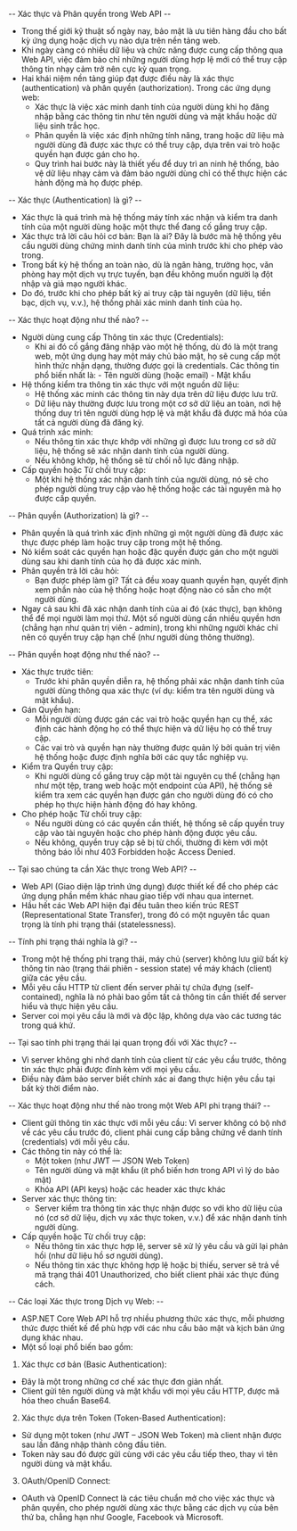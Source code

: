 -- Xác thực và Phân quyền trong Web API -- 
- Trong thế giới kỹ thuật số ngày nay, bảo mật là ưu tiên hàng đầu cho bất kỳ ứng dụng hoặc dịch vụ nào dựa trên nền tảng web. 
- Khi ngày càng có nhiều dữ liệu và chức năng được cung cấp thông qua Web API, việc đảm bảo chỉ những người dùng hợp lệ mới có thể truy cập thông tin nhạy cảm trở nên cực kỳ quan trọng. 
- Hai khái niệm nền tảng giúp đạt được điều này là xác thực (authentication) và phân quyền (authorization). Trong các ứng dụng web:
  - Xác thực là việc xác minh danh tính của người dùng khi họ đăng nhập bằng các thông tin như tên người dùng và mật khẩu hoặc dữ liệu sinh trắc học.
  - Phân quyền là việc xác định những tính năng, trang hoặc dữ liệu mà người dùng đã được xác thực có thể truy cập, dựa trên vai trò hoặc quyền hạn được gán cho họ.
  - Quy trình hai bước này là thiết yếu để duy trì an ninh hệ thống, bảo vệ dữ liệu nhạy cảm và đảm bảo người dùng chỉ có thể thực hiện các hành động mà họ được phép.

-- Xác thực (Authentication) là gì? --
- Xác thực là quá trình mà hệ thống máy tính xác nhận và kiểm tra danh tính của một người dùng hoặc một thực thể đang cố gắng truy cập. 
- Xác thực trả lời câu hỏi cơ bản: Bạn là ai? Đây là bước mà hệ thống yêu cầu người dùng chứng minh danh tính của mình trước khi cho phép vào trong.
- Trong bất kỳ hệ thống an toàn nào, dù là ngân hàng, trường học, văn phòng hay một dịch vụ trực tuyến, bạn đều không muốn người lạ đột nhập và giả mạo người khác. 
- Do đó, trước khi cho phép bất kỳ ai truy cập tài nguyên (dữ liệu, tiền bạc, dịch vụ, v.v.), hệ thống phải xác minh danh tính của họ. 

-- Xác thực hoạt động như thế nào? --
- Người dùng cung cấp Thông tin xác thực (Credentials): 
  - Khi ai đó cố gắng đăng nhập vào một hệ thống, dù đó là một trang web, một ứng dụng hay một máy chủ bảo mật, họ sẽ cung cấp một hình thức nhận dạng, thường được gọi là credentials. Các thông tin phổ biến nhất là:
        - Tên người dùng (hoặc email)
        - Mật khẩu
- Hệ thống kiểm tra thông tin xác thực với một nguồn dữ liệu: 
  - Hệ thống xác minh các thông tin này dựa trên dữ liệu được lưu trữ. 
  - Dữ liệu này thường được lưu trong một cơ sở dữ liệu an toàn, nơi hệ thống duy trì tên người dùng hợp lệ và mật khẩu đã được mã hóa của tất cả người dùng đã đăng ký.
- Quá trình xác minh:
  - Nếu thông tin xác thực khớp với những gì được lưu trong cơ sở dữ liệu, hệ thống sẽ xác nhận danh tính của người dùng.
  - Nếu không khớp, hệ thống sẽ từ chối nỗ lực đăng nhập.
- Cấp quyền hoặc Từ chối truy cập: 
  - Một khi hệ thống xác nhận danh tính của người dùng, nó sẽ cho phép người dùng truy cập vào hệ thống hoặc các tài nguyên mà họ được cấp quyền.

-- Phân quyền (Authorization) là gì? -- 
- Phân quyền là quá trình xác định những gì một người dùng đã được xác thực được phép làm hoặc truy cập trong một hệ thống. 
- Nó kiểm soát các quyền hạn hoặc đặc quyền được gán cho một người dùng sau khi danh tính của họ đã được xác minh.
- Phân quyền trả lời câu hỏi: 
  - Bạn được phép làm gì? Tất cả đều xoay quanh quyền hạn, quyết định xem phần nào của hệ thống hoặc hoạt động nào có sẵn cho một người dùng.
- Ngay cả sau khi đã xác nhận danh tính của ai đó (xác thực), bạn không thể để mọi người làm mọi thứ. Một số người dùng cần nhiều quyền hơn (chẳng hạn như quản trị viên - admin), trong khi những người khác chỉ nên có quyền truy cập hạn chế (như người dùng thông thường).

-- Phân quyền hoạt động như thế nào? -- 
- Xác thực trước tiên: 
  - Trước khi phân quyền diễn ra, hệ thống phải xác nhận danh tính của người dùng thông qua xác thực (ví dụ: kiểm tra tên người dùng và mật khẩu).
- Gán Quyền hạn: 
  - Mỗi người dùng được gán các vai trò hoặc quyền hạn cụ thể, xác định các hành động họ có thể thực hiện và dữ liệu họ có thể truy cập.
  - Các vai trò và quyền hạn này thường được quản lý bởi quản trị viên hệ thống hoặc được định nghĩa bởi các quy tắc nghiệp vụ.
- Kiểm tra Quyền truy cập: 
  - Khi người dùng cố gắng truy cập một tài nguyên cụ thể (chẳng hạn như một tệp, trang web hoặc một endpoint của API), hệ thống sẽ kiểm tra xem các quyền hạn được gán cho người dùng đó có cho phép họ thực hiện hành động đó hay không.
- Cho phép hoặc Từ chối truy cập:
  - Nếu người dùng có các quyền cần thiết, hệ thống sẽ cấp quyền truy cập vào tài nguyên hoặc cho phép hành động được yêu cầu.
  - Nếu không, quyền truy cập sẽ bị từ chối, thường đi kèm với một thông báo lỗi như 403 Forbidden hoặc Access Denied.

-- Tại sao chúng ta cần Xác thực trong Web API? -- 
- Web API (Giao diện lập trình ứng dụng) được thiết kế để cho phép các ứng dụng phần mềm khác nhau giao tiếp với nhau qua internet. 
- Hầu hết các Web API hiện đại đều tuân theo kiến trúc REST (Representational State Transfer), trong đó có một nguyên tắc quan trọng là tính phi trạng thái (statelessness).

-- Tính phi trạng thái nghĩa là gì? -- 
- Trong một hệ thống phi trạng thái, máy chủ (server) không lưu giữ bất kỳ thông tin nào (trạng thái phiên - session state) về máy khách (client) giữa các yêu cầu.
- Mỗi yêu cầu HTTP từ client đến server phải tự chứa đựng (self-contained), nghĩa là nó phải bao gồm tất cả thông tin cần thiết để server hiểu và thực hiện yêu cầu.
- Server coi mọi yêu cầu là mới và độc lập, không dựa vào các tương tác trong quá khứ.

-- Tại sao tính phi trạng thái lại quan trọng đối với Xác thực? -- 
- Vì server không ghi nhớ danh tính của client từ các yêu cầu trước, thông tin xác thực phải được đính kèm với mọi yêu cầu. 
- Điều này đảm bảo server biết chính xác ai đang thực hiện yêu cầu tại bất kỳ thời điểm nào.

-- Xác thực hoạt động như thế nào trong một Web API phi trạng thái? -- 
- Client gửi thông tin xác thực với mỗi yêu cầu: Vì server không có bộ nhớ về các yêu cầu trước đó, client phải cung cấp bằng chứng về danh tính (credentials) với mỗi yêu cầu. 
- Các thông tin này có thể là:
    - Một token (như JWT — JSON Web Token)
    - Tên người dùng và mật khẩu (ít phổ biến hơn trong API vì lý do bảo mật)
    - Khóa API (API keys) hoặc các header xác thực khác
- Server xác thực thông tin: 
  - Server kiểm tra thông tin xác thực nhận được so với kho dữ liệu của nó (cơ sở dữ liệu, dịch vụ xác thực token, v.v.) để xác nhận danh tính người dùng.
- Cấp quyền hoặc Từ chối truy cập:
  - Nếu thông tin xác thực hợp lệ, server sẽ xử lý yêu cầu và gửi lại phản hồi (như dữ liệu hồ sơ người dùng).
  - Nếu thông tin xác thực không hợp lệ hoặc bị thiếu, server sẽ trả về mã trạng thái 401 Unauthorized, cho biết client phải xác thực đúng cách.

-- Các loại Xác thực trong Dịch vụ Web: -- 
- ASP.NET Core Web API hỗ trợ nhiều phương thức xác thực, mỗi phương thức được thiết kế để phù hợp với các nhu cầu bảo mật và kịch bản ứng dụng khác nhau. 
- Một số loại phổ biến bao gồm:
1. Xác thực cơ bản (Basic Authentication): 
  - Đây là một trong những cơ chế xác thực đơn giản nhất. 
  - Client gửi tên người dùng và mật khẩu với mọi yêu cầu HTTP, được mã hóa theo chuẩn Base64.
2. Xác thực dựa trên Token (Token-Based Authentication): 
  - Sử dụng một token (như JWT – JSON Web Token) mà client nhận được sau lần đăng nhập thành công đầu tiên. 
  - Token này sau đó được gửi cùng với các yêu cầu tiếp theo, thay vì tên người dùng và mật khẩu.
3. OAuth/OpenID Connect: 
  - OAuth và OpenID Connect là các tiêu chuẩn mở cho việc xác thực và phân quyền, cho phép người dùng xác thực bằng các dịch vụ của bên thứ ba, chẳng hạn như Google, Facebook và Microsoft.